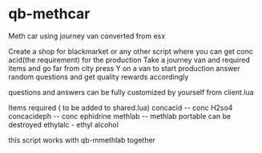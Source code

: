 # qb-methcar
Meth car using journey van converted from esx

Create a shop for blackmarket or any other script where you can get conc acid(the requirement) for the production
Take a journey van and required items and go far from city
press Y on a van to start production
answer random questions and get quality rewards accordingly

questions and answers can be fully customized by yourself from client.lua

Items required ( to be added to shared.lua)
concacid -- conc H2so4
concacideph -- conc ephidrine 
methlab -- methlab portable can be destroyed
ethylalc - ethyl alcohol

this script works with qb-mmethlab together

